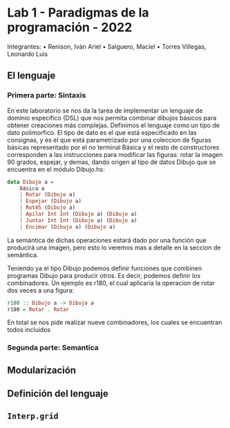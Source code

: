 # Lab 1 - Paradigmas de la programación - 2022

Integrantes:
• Renison, Iván Ariel
• Salguero, Maciel
• Torres Villegas, Leonardo Luis

## El lenguaje 
### Primera parte: Sintaxis
En este laboratorio se nos da la tarea de implementar un lenguaje de dominio especifico (DSL) que nos permita combinar dibujos básicos para obtener creaciones más complejas. 
Definimos el lenguaje como un tipo de dato polimorfico. El tipo de dato es el que está especificado en las consignas, y es el que está parametrizado por una coleccion de figuras básicas representado por el no terminal Básica y el resto de constructores corresponden a las instrucciones para modificar las figuras: rotar la imagen 90 grados, espejar, y demas, dando origen al tipo de datos Dibujo que se encuentra en el módulo Dibujo.hs:

```haskell
data Dibujo a =
    Básica a
    | Rotar (Dibujo a)
    | Espejar (Dibujo a)
    | Rot45 (Dibujo a)
    | Apilar Int Int (Dibujo a) (Dibujo a)
    | Juntar Int Int (Dibujo a) (Dibujo a)
    | Encimar (Dibujo a) (Dibujo a)
```

La semántica de dichas operaciones estará dado por una función que producirá una imagen, pero esto lo veremos mas a detalle en la seccion de semántica.

Teniendo ya el tipo Dibujo podemos definir funciones que combinen programas Dibujo para producir otros. Es decir, podemos definir los combinadores. Un ejemplo es r180, el cual aplicaría la operacion de rotar dos veces a una figura:

```hs
r180 :: Dibujo a -> Dibujo a
r180 = Rotar . Rotar
```

En total se nos pide realizar nueve combinadores, los cuales se encuentran todos incluidos 

### Segunda parte: Semantica


## Modularización



## Definición del lenguaje



## `Interp.grid`
